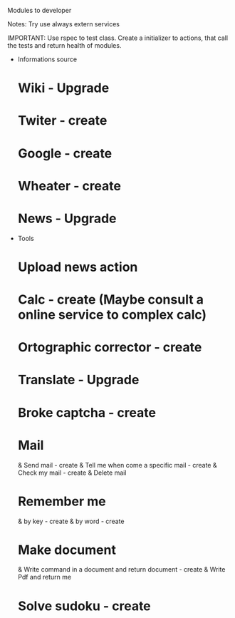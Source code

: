 Modules to developer

  Notes: Try use always extern services

  IMPORTANT: Use rspec to test class.
             Create a initializer to actions, that call the tests and return health of modules.

- Informations source
  # Wiki - Upgrade
  # Twiter - create
  # Google - create
  # Wheater - create
  # News - Upgrade

- Tools
  # Upload news action
  # Calc - create (Maybe consult a online service to complex calc)
  # Ortographic corrector - create
  # Translate - Upgrade
  # Broke captcha - create
  # Mail
  	& Send mail - create
  	& Tell me when come a specific mail - create
  	& Check my mail - create
  	& Delete mail
  # Remember me
  	& by key - create
  	& by word - create
  # Make document
  	& Write command in a document and return document - create
    & Write Pdf and return me
  # Solve sudoku - create
